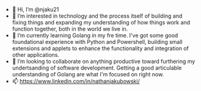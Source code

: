 - 👋 Hi, I’m @njaku21
- 👀 I’m interested in technology and the process itself of building and fixing things and expanding my understanding of how things work and function together, both in the world we live in. 
- 🌱 I’m currently learning Golang in my fre time. I've got some good foundational experience with Python and Powershell, building small extensions and applets to enhance the functionality and integration of other applications. 
- 💞️ I’m looking to collaborate on anything productive toward furthering my undertsanding of software development. Getting a good articulable understanding of Golang are what I'm focused on right now. 
- 📫 https://www.linkedin.com/in/nathanjakubowski/

<!---
njaku21/njaku21 is a ✨ special ✨ repository because its `README.md` (this file) appears on your GitHub profile.
You can click the Preview link to take a look at your changes.
--->
